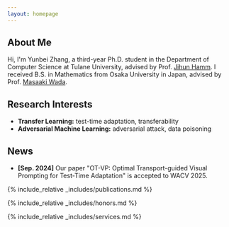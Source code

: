 ```yaml
---
layout: homepage
---
```


## About Me

Hi, I'm Yunbei Zhang, a third-year Ph.D. student in the Department of Computer Science at Tulane University, advised by Prof. [Jihun Hamm](https://www.cs.tulane.edu/~jhamm3/). I received B.S. in Mathematics from Osaka University in Japan, advised by Prof. [Masaaki Wada](http://www4.math.sci.osaka-u.ac.jp/~wada/index.html).

## Research Interests

- **Transfer Learning:** test-time adaptation, transferability
- **Adversarial Machine Learning:** adversarial attack, data poisoning

## News

- **[Sep. 2024]** Our paper "OT-VP: Optimal Transport-guided Visual Prompting for Test-Time Adaptation" is accepted to WACV 2025.


{% include_relative _includes/publications.md %}

{% include_relative _includes/honors.md %}

{% include_relative _includes/services.md %}